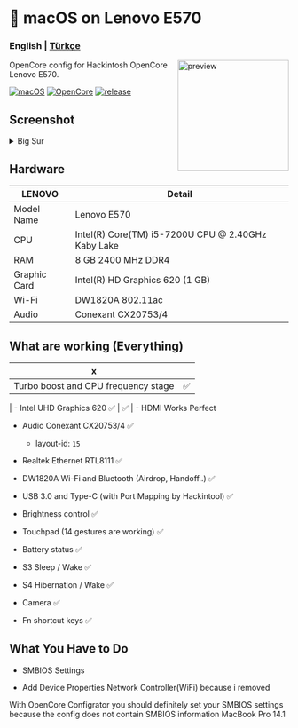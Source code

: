 <!-- omit in toc -->
#  macOS on Lenovo E570

<h3> 
    English |
    <a href="https://github.com/relaxewdy/Thinkpad-E570-Hackintosh-OpenCore/blob/main/README-tr.md">Türkçe</a>
</h3>

<img align="right" src="https://i.loli.net/2021/02/17/NSFk9yputKJ87jd.png" width="200px" alt="preview">

OpenCore config for Hackintosh OpenCore Lenovo E570.

[![macOS](https://img.shields.io/badge/macOS-11.2.3-orange)](https://www.apple.com/tr/macos/big-sur/)
[![OpenCore](https://img.shields.io/badge/OpenCore-0.6.7-9cf)](https://github.com/acidanthera/OpenCorePkg)
[![release](https://img.shields.io/badge/download-lastest%20version-blue.svg)](https://github.com/relaxewdy/Thinkpad-E570-Hackintosh-OpenCore/releases/tag/relaxewdy)

## Screenshot
<details>
<summary>Big Sur</summary>

![](https://i.loli.net/2021/02/17/svA1zWm6CrGBDu3.png)

</details>

<!-- omit in toc -->
## Hardware

| **LENOVO** | Detail                                                  |
| ------------------- | ------------------------------------------- |
| Model Name      | Lenovo E570      |
| CPU              | Intel(R) Core(TM) i5-7200U CPU @ 2.40GHz Kaby Lake             |
| RAM           | 8 GB 2400 MHz DDR4    |
| Graphic Card | Intel(R) HD Graphics 620 (1 GB)                     |
| Wi-Fi             | DW1820A 802.11ac |
| Audio       | Conexant CX20753/4                       |


## What are working (Everything)

| **x**     |                                    |
| ----------------------------------- | -------- |
|  Turbo boost and CPU frequency stage |  ✅  |

| - Intel UHD Graphics 620 ✅          | ✅  | 
    - HDMI Works Perfect 

- Audio Conexant CX20753/4 ✅ 
  - layout-id: `15`

- Realtek Ethernet RTL8111 ✅ 

- DW1820A Wi-Fi and Bluetooth (Airdrop, Handoff..) ✅ 

- USB 3.0 and Type-C (with Port Mapping by Hackintool) ✅ 

- Brightness control ✅ 

- Touchpad (14 gestures are working) ✅ 

- Battery status ✅ 

- S3 Sleep / Wake ✅ 

- S4 Hibernation / Wake ✅ 

- Camera ✅ 

- Fn shortcut keys ✅ 

## What You Have to Do

- SMBIOS Settings

- Add Device Properties Network Controller(WiFi) because i removed

 
With OpenCore Configrator you should definitely set your SMBIOS settings because the config does not contain SMBIOS information MacBook Pro 14.1
